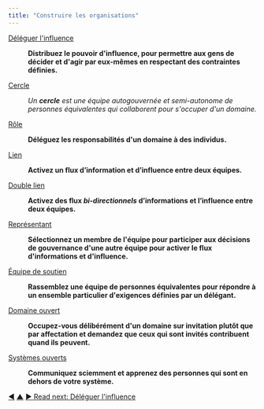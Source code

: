 ```yaml
---
title: "Construire les organisations"
---
```



<dl>

  <dt><a href="delegate-influence.html">Déléguer l'influence</a></dt>
  <dd><p><strong>Distribuez le pouvoir d'influence, pour permettre aux gens de décider et d'agir par eux-mêmes en respectant des contraintes définies.</strong></p></dd>

  <dt><a href="circle.html">Cercle</a></dt>
  <dd><p><em>Un <strong>cercle</strong> est une équipe autogouvernée et semi-autonome de personnes équivalentes qui collaborent pour s'occuper d'un domaine.</em></p></dd>

  <dt><a href="role.html">Rôle</a></dt>
  <dd><p><strong>Déléguez les responsabilités d'un domaine à des individus.</strong></p></dd>

  <dt><a href="linking.html">Lien</a></dt>
  <dd><p><strong>Activez un flux d’information et d’influence entre deux équipes.</strong></p></dd>

  <dt><a href="double-linking.html">Double lien</a></dt>
  <dd><p><strong>Activez des flux <em>bi-directionnels</em> d’informations et l’influence entre deux équipes.</strong></p></dd>

  <dt><a href="representative.html">Représentant</a></dt>
  <dd><p><strong>Sélectionnez un membre de l'équipe pour participer aux décisions de gouvernance d'une autre équipe pour activer le flux d'informations et d'influence.</strong></p></dd>

  <dt><a href="helping-team.html">Équipe de soutien</a></dt>
  <dd><p><strong>Rassemblez une équipe de personnes équivalentes pour répondre à un ensemble particulier d'exigences définies par un délégant.</strong></p></dd>

  <dt><a href="open-domain.html">Domaine ouvert</a></dt>
  <dd><p><strong>Occupez-vous délibérément d'un domaine sur invitation plutôt que par affectation et demandez que ceux qui sont invités contribuent quand ils peuvent.</strong></p></dd>

  <dt><a href="open-systems.html">Systèmes ouverts</a></dt>
  <dd><p><strong>Communiquez sciemment et apprenez des personnes qui sont en dehors de votre système.</strong></p></dd>
</dl>



<div class="bottom-nav">
<a href="bylaws.html" title="Back to: Statuts et règlements">◀</a> <a href="patterns.html" title="Up: Les Pratiques">▲</a> <a href="delegate-influence.html" title="">▶ Read next: Déléguer l&apos;influence</a>
</div>


<script type="text/javascript">
Mousetrap.bind('g n', function() {
    window.location.href = 'delegate-influence.html';
    return false;
});
</script>

